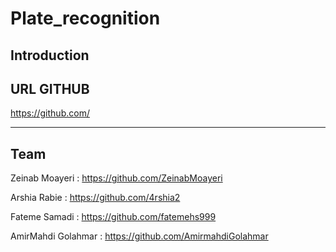 # Plate_recognition

## Introduction



## URL GITHUB

https://github.com/

-------------------------------------------------------

## Team

Zeinab Moayeri : https://github.com/ZeinabMoayeri

Arshia Rabie : https://github.com/4rshia2

Fateme Samadi : https://github.com/fatemehs999

AmirMahdi Golahmar : https://github.com/AmirmahdiGolahmar
